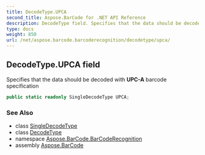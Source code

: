 ```yaml
---
title: DecodeType.UPCA
second_title: Aspose.BarCode for .NET API Reference
description: DecodeType field. Specifies that the data should be decoded with UPCA barcode specification
type: docs
weight: 850
url: /net/aspose.barcode.barcoderecognition/decodetype/upca/
---
```

## DecodeType.UPCA field

Specifies that the data should be decoded with **UPC-A** barcode specification

```csharp
public static readonly SingleDecodeType UPCA;
```

### See Also

* class [SingleDecodeType](../../singledecodetype/)
* class [DecodeType](../)
* namespace [Aspose.BarCode.BarCodeRecognition](../../decodetype/)
* assembly [Aspose.BarCode](../../../)


